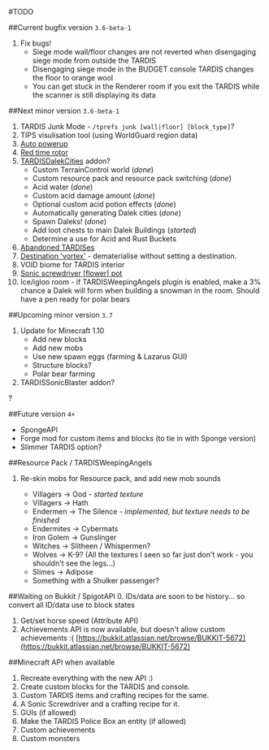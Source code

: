 #TODO

##Current bugfix version `3.6-beta-1`
1. Fix bugs!
   * Siege mode wall/floor changes are not reverted when disengaging siege mode from outside the TARDIS
   * Disengaging siege mode in the BUDGET console TARDIS changes the floor to orange wool
   * You can get stuck in the Renderer room if you exit the TARDIS while the scanner is still displaying its data

##Next minor version `3.6-beta-1`
1. TARDIS Junk Mode - `/tprefs junk [wall|floor] [block_type]`?
2. TIPS visulisation tool (using WorldGuard region data)
3. [Auto powerup](http://dev.bukkit.org/bukkit-plugins/tardis/tickets/1209-auto-powerup/)
4. [Red time rotor](http://dev.bukkit.org/bukkit-plugins/tardis/tickets/1216-red-time-rotor/)
5. [TARDISDalekCities](http://dev.bukkit.org/bukkit-plugins/tardis/tickets/1168-a-dalek-conquest/) addon?
    * Custom TerrainControl world (_done_)
    * Custom resource pack and resource pack switching (_done_)
    * Acid water (_done_)
    * Custom acid damage amount (_done_)
    * Optional custom acid potion effects (_done_)
    * Automatically generating Dalek cities (_done_)
    * Spawn Daleks!  (_done_)
    * Add loot chests to main Dalek Buildings (_started_)
    * Determine a use for Acid and Rust Buckets
6. [Abandoned TARDISes](http://dev.bukkit.org/bukkit-plugins/tardis/tickets/1277-possibility-to-abandon-a-tardis/)
7. [Destination 'vortex'](http://dev.bukkit.org/bukkit-plugins/tardis/tickets/1023-set-the-tardis-inflight-without-setting-a-destination/) - dematerialise without setting a destination.
8. VOID biome for TARDIS interior
9. [Sonic screwdriver [flower] pot](http://dev.bukkit.org/bukkit-plugins/tardis/tickets/1239-new-screwdriver/)
10. Ice/igloo room - if TARDISWeepingAngels plugin is enabled, make a 3% chance a Dalek will form when building a snowman in the room. Should have a pen ready for polar bears

##Upcoming minor version `3.7`
1. Update for Minecraft 1.10
   * Add new blocks
   * Add new mobs
   * Use new spawn eggs (farming & Lazarus GUI)
   * Structure blocks?
   * Polar bear farming
2. TARDISSonicBlaster addon?

?

##Future version `4+`
* SpongeAPI
* Forge mod for custom items and blocks (to tie in with Sponge version)
* Slimmer TARDIS option?

##Resource Pack / TARDISWeepingAngels

1. Re-skin mobs for Resource pack, and add new mob sounds

   * Villagers -> Ood - _started texture_
   * Villagers -> Hath
   * Endermen -> The Silence - _implemented, but texture needs to be finished_
   * Endermites -> Cybermats
   * Iron Golem -> Gunslinger
   * Witches -> Slitheen / Whispermen?
   * Wolves -> K-9? (All the textures I seen so far just don't work - you shouldn't see the legs...)
   * Slimes -> Adipose
   * Something with a Shulker passenger?

##Waiting on Bukkit / SpigotAPI
0. IDs/data are soon to be history... so convert all ID/data use to block states 
1. Get/set horse speed (Attribute API)
2. Achievements API is now available, but doesn't allow custom achievements :( [https://bukkit.atlassian.net/browse/BUKKIT-5672](https://bukkit.atlassian.net/browse/BUKKIT-5672)

##Minecraft API when available
1. Recreate everything with the new API :)
2. Create custom blocks for the TARDIS and console.
3. Custom TARDIS items and crafting recipes for the same.
4. A Sonic Screwdriver and a crafting recipe for it.
5. GUIs (if allowed)
6. Make the TARDIS Police Box an entity (if allowed)
7. Custom achievements
8. Custom monsters

